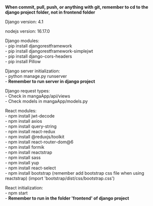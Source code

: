 **When commit, pull, push, or anything with git, remember to cd to the django project folder, not in frontend folder**


Django version: 4.1

nodejs version: 16.17.0

Django modules:\
    - pip install djangorestframework\
    - pip install djangorestframework-simplejwt\
    - pip install django-cors-headers\
    - pip install Pillow

Django server initialization:\
    - python manage.py runserver\
    - **Remember to run server in django project**

Django request types:\
    - Check in mangaApp/api/views\
    - Check models in mangaApp/models.py

React modules:\
    - npm install jwt-decode\
    - npm install axios\
    - npm install query-string\
    - npm install react-redux\
    - npm install @reduxjs/toolkit\
    - npm install react-router-dom@6\
    - npm install formik\
    - npm install reactstrap\
    - npm install sass\
    - npm install yup\
    - npm install react-select\
    - npm install bootstrap (remember add bootstrap css file when using reactstrap) (import 'bootstrap/dist/css/bootstrap.css')


React initialization:\
    - npm start\
    - **Remember to run in the folder 'frontend' of django project**

